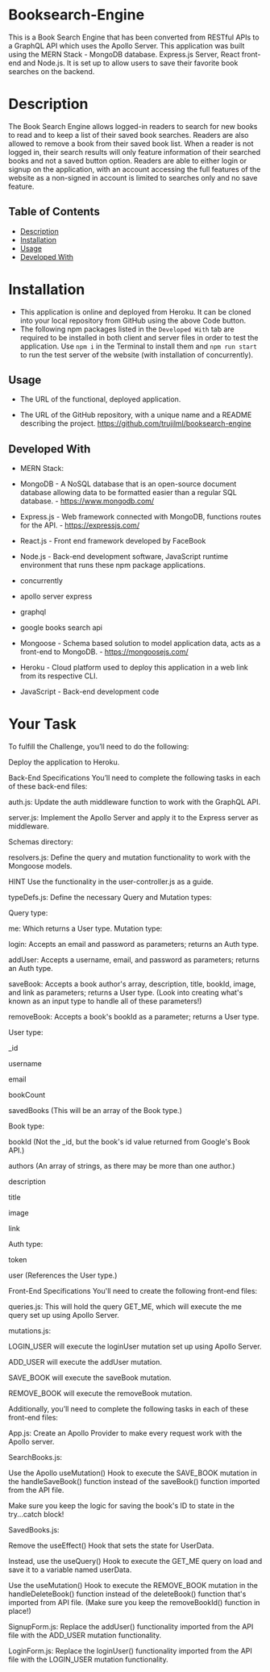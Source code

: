# Booksearch-Engine

<!-- screenshot or gif of functioning deployed website -->
This is a Book Search Engine that has been converted from RESTful APIs to a GraphQL API which uses the Apollo Server. This application was built using the MERN Stack - MongoDB database. Express.js Server, React front-end and Node.js. It is set up to allow users to save their favorite book searches on the backend.

# Description

<!-- screenshots of site showing sign in and logged in functionality  -->
The Book Search Engine allows logged-in readers to search for new books to read and to keep a list of their saved book searches. Readers are also allowed to remove a book from their saved book list. When a reader is not logged in, their search results will only feature information of their searched books and not a saved button option. Readers are able to either login or signup on the application, with an account accessing the full features of the website as a non-signed in account is limited to searches only and no save feature.


## Table of Contents
- [Description](#Description)
- [Installation](#Installation)
- [Usage](#Usage)
- [Developed With](#Developed-with)

# Installation
- This application is online and deployed from Heroku. It can be cloned into your local repository from GitHub using the above Code button.
- The following npm packages listed in the `Developed With` tab are required to be installed in both client and server files in order to test the application. Use `npm i` in the Terminal to install them and `npm run start` to run the test server of the website (with installation of concurrently).

## Usage

- The URL of the functional, deployed application. 


- The URL of the GitHub repository, with a unique name and a README describing the project.
https://github.com/trujilml/booksearch-engine 

## Developed With
- MERN Stack:
- MongoDB - A NoSQL database that is an open-source document database allowing data to be formatted easier than a regular SQL database. - https://www.mongodb.com/
- Express.js - Web framework connected with MongoDB, functions routes for the API. - https://expressjs.com/ 
- React.js - Front end framework developed by FaceBook
- Node.js - Back-end development software, JavaScript runtime environment that runs these npm package applications.

- concurrently
- apollo server express
- graphql
- google books search api 

- Mongoose - Schema based solution to model application data, acts as a front-end to MongoDB. - https://mongoosejs.com/
- Heroku - Cloud platform used to deploy this application in a web link from its respective CLI.
- JavaScript - Back-end development code

# Your Task


To fulfill the Challenge, you’ll need to do the following:

Deploy the application to Heroku.







Back-End Specifications
You’ll need to complete the following tasks in each of these back-end files:

auth.js: Update the auth middleware function to work with the GraphQL API.

server.js: Implement the Apollo Server and apply it to the Express server as middleware.



Schemas directory:


resolvers.js: Define the query and mutation functionality to work with the Mongoose models.

HINT
Use the functionality in the user-controller.js as a guide.

typeDefs.js: Define the necessary Query and Mutation types:

Query type:

me: Which returns a User type.
Mutation type:

login: Accepts an email and password as parameters; returns an Auth type.

addUser: Accepts a username, email, and password as parameters; returns an Auth type.

saveBook: Accepts a book author's array, description, title, bookId, image, and link as parameters; returns a User type. (Look into creating what's known as an input type to handle all of these parameters!)

removeBook: Accepts a book's bookId as a parameter; returns a User type.

User type:

_id

username

email

bookCount

savedBooks (This will be an array of the Book type.)

Book type:

bookId (Not the _id, but the book's id value returned from Google's Book API.)

authors (An array of strings, as there may be more than one author.)

description

title

image

link

Auth type:

token

user (References the User type.)


Front-End Specifications
You'll need to create the following front-end files:

queries.js: This will hold the query GET_ME, which will execute the me query set up using Apollo Server.

mutations.js:

LOGIN_USER will execute the loginUser mutation set up using Apollo Server.

ADD_USER will execute the addUser mutation.

SAVE_BOOK will execute the saveBook mutation.

REMOVE_BOOK will execute the removeBook mutation.

Additionally, you’ll need to complete the following tasks in each of these front-end files:

App.js: Create an Apollo Provider to make every request work with the Apollo server.

SearchBooks.js:

Use the Apollo useMutation() Hook to execute the SAVE_BOOK mutation in the handleSaveBook() function instead of the saveBook() function imported from the API file.

Make sure you keep the logic for saving the book's ID to state in the try...catch block!

SavedBooks.js:

Remove the useEffect() Hook that sets the state for UserData.

Instead, use the useQuery() Hook to execute the GET_ME query on load and save it to a variable named userData.

Use the useMutation() Hook to execute the REMOVE_BOOK mutation in the handleDeleteBook() function instead of the deleteBook() function that's imported from API file. (Make sure you keep the removeBookId() function in place!)

SignupForm.js: Replace the addUser() functionality imported from the API file with the ADD_USER mutation functionality.

LoginForm.js: Replace the loginUser() functionality imported from the API file with the LOGIN_USER mutation functionality.

